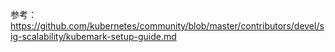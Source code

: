 
参考：https://github.com/kubernetes/community/blob/master/contributors/devel/sig-scalability/kubemark-setup-guide.md
